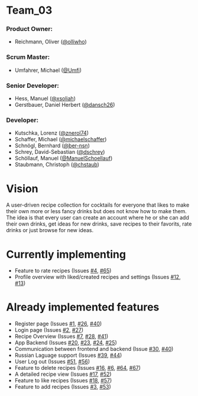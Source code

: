 # Team_03

### Product Owner:

- Reichmann, Oliver ([@olliwho](https://github.com/olliwho))

### Scrum Master:

- Umfahrer, Michael ([@Umfi](https://github.com/Umfi))


### Senior Developer:

- Hess, Manuel ([@xsoliah](https://github.com/xsoliah))
- Gerstbauer, Daniel Herbert ([@dansch26](https://github.com/dansch26))

### Developer:

- Kutschka, Lorenz ([@znerol74](https://github.com/znerol74))
- Schaffer, Michael ([@michaelschaffer](https://github.com/michaelschaffer))
- Schnögl, Bernhard ([@ber-nsn](https://github.com/ber-nsn))
- Schrey, David-Sebastian ([@dschrey](https://github.com/dschrey))
- Schöllauf, Manuel ([@ManuelSchoellauf](https://github.com/ManuelSchoellauf))
- Staubmann, Christoph ([@chstaub](https://github.com/chstaub))


# Vision

A user-driven recipe collection for cocktails for everyone that likes to make their own more or less fancy
drinks but does not know how to make them. The idea is that every user can create an account where he or she
can add their own drinks, get ideas for new drinks, save recipes to their favorits, rate drinks or just browse
for new ideas.

# Currently implementing
- Feature to rate recipes (Issues [#4](/../../issues/4), [#65](/../../issues/65))
- Profile overview with liked/created recipes and settings (Issues [#12](/../../issues/12), [#13](/../../issues/13))

# Already implemented features
- Register page (Issues [#1](/../../issues/1), [#26](/../../issues/26), [#40](/../../issues/42))
- Login page (Issues [#2](/../../issues/2), [#27](/../../issues/27))
- Recipe Overview (Issues [#7](/../../issues/7), [#28](/../../issues/28), [#41](/../../issues/41))
- App Backend (Issues [#20](/../../issues/20), [#23](/../../issues/23), [#24](/../../issues/24), [#25](/../../issues/25))
- Communication between frontend and backend (Issue [#30](/../../issues/30), [#40](/../../issues/40))
- Russian Laguage support (Issues [#39](/../../issues/39), [#44](/../../issues/44))
- User Log out (Issues [#51](/../../issues/51), [#56](/../../issues/56))
- Feature to delete recipes (Issues [#16](/../../issues/16), [#6](/../../issues/6), [#64](/../../issues/64), [#67](/../../issues/67))
- A detailed recipe view (Issues [#17](/../../issues/17), [#52](/../../issues/52))
- Feature to like recipes (Issues [#18](/../../issues/18), [#57](/../../issues/57))
- Feature to add recipes (Issues [#3](/../../issues/3), [#53](/../../issues/53))
